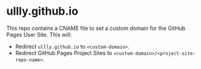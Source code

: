 # ullly.github.io

This repo contains a CNAME file to set a custom domain for the GitHub Pages User Site. This will:

- Redirect `ullly.github.io` to `<custom-domain>`. 
- Redirect GitHub Pages Project Sites to `<custom-domain>/<project-site-repo-name>`.
